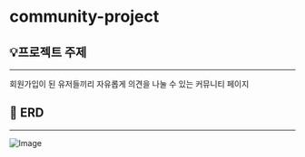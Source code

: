 # community-project
## 💡프로젝트 주제

---
회원가입이 된 유저들끼리 자유롭게 의견을 나눌 수 있는 커뮤니티 페이지


## 💾 ERD

---
![Image](https://github.com/user-attachments/assets/49e4d98b-afcd-4257-84e2-b889319570f5)
